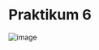 # Praktikum 6
![image](https://github.com/user-attachments/assets/4a41adc0-9d1c-4405-90d0-64d4ad177984)
